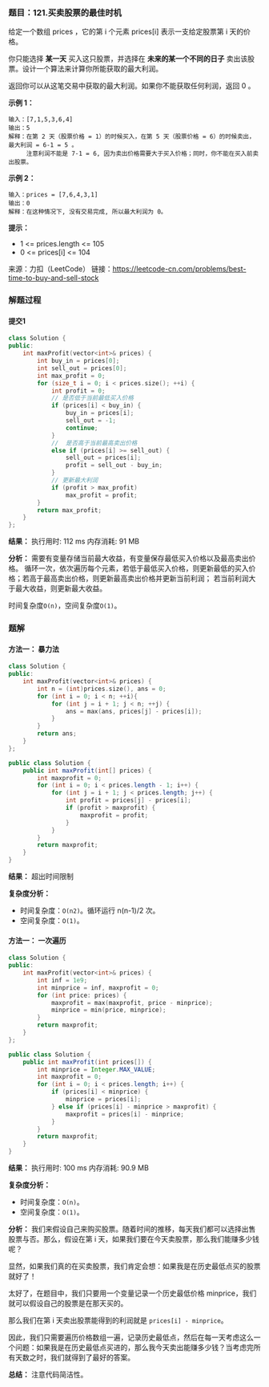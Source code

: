 ### 题目：121.买卖股票的最佳时机
给定一个数组 prices ，它的第 i 个元素 prices[i] 表示一支给定股票第 i 天的价格。

你只能选择 **某一天** 买入这只股票，并选择在 **未来的某一个不同的日子** 卖出该股票。设计一个算法来计算你所能获取的最大利润。

返回你可以从这笔交易中获取的最大利润。如果你不能获取任何利润，返回 0 。


**示例 1：**
```
输入：[7,1,5,3,6,4]
输出：5
解释：在第 2 天（股票价格 = 1）的时候买入，在第 5 天（股票价格 = 6）的时候卖出，最大利润 = 6-1 = 5 。
     注意利润不能是 7-1 = 6, 因为卖出价格需要大于买入价格；同时，你不能在买入前卖出股票。
```
**示例 2：**
```
输入：prices = [7,6,4,3,1]
输出：0
解释：在这种情况下, 没有交易完成, 所以最大利润为 0。
```

**提示：**
- 1 <= prices.length <= 105
- 0 <= prices[i] <= 104

来源：力扣（LeetCode）
链接：https://leetcode-cn.com/problems/best-time-to-buy-and-sell-stock


### 解题过程
#### 提交1
```C++
class Solution {
public:
    int maxProfit(vector<int>& prices) {
        int buy_in = prices[0];
        int sell_out = prices[0];
        int max_profit = 0;
        for (size_t i = 0; i < prices.size(); ++i) {
            int profit = 0;
            // 是否低于当前最低买入价格
            if (prices[i] < buy_in) {
                buy_in = prices[i];
                sell_out = -1;
                continue;
            }
            //  是否高于当前最高卖出价格
            else if (prices[i] >= sell_out) {
                sell_out = prices[i];
                profit = sell_out - buy_in;
            }
            // 更新最大利润
            if (profit > max_profit)
                max_profit = profit;
        }
        return max_profit;
    }
};
```
**结果：** 执行用时: 112 ms      内存消耗: 91 MB

**分析：**
需要有变量存储当前最大收益，有变量保存最低买入价格以及最高卖出价格。
循环一次，依次遍历每个元素，若低于最低买入价格，则更新最低的买入价格；若高于最高卖出价格，则更新最高卖出价格并更新当前利润；
若当前利润大于最大收益，则更新最大收益。

时间复杂度`O(n)`，空间复杂度`O(1)`。


### 题解
#### 方法一： 暴力法
```C++
class Solution {
public:
    int maxProfit(vector<int>& prices) {
        int n = (int)prices.size(), ans = 0;
        for (int i = 0; i < n; ++i){
            for (int j = i + 1; j < n; ++j) {
                ans = max(ans, prices[j] - prices[i]);
            }
        }
        return ans;
    }
};
```
```Java
public class Solution {
    public int maxProfit(int[] prices) {
        int maxprofit = 0;
        for (int i = 0; i < prices.length - 1; i++) {
            for (int j = i + 1; j < prices.length; j++) {
                int profit = prices[j] - prices[i];
                if (profit > maxprofit) {
                    maxprofit = profit;
                }
            }
        }
        return maxprofit;
    }
}
```
**结果：** 超出时间限制

**复杂度分析：**
- 时间复杂度：`O(n2)`。循环运行 n(n-1)/2 次。
- 空间复杂度：`O(1)`。

#### 方法一： 一次遍历
```C++
class Solution {
public:
    int maxProfit(vector<int>& prices) {
        int inf = 1e9;
        int minprice = inf, maxprofit = 0;
        for (int price: prices) {
            maxprofit = max(maxprofit, price - minprice);
            minprice = min(price, minprice);
        }
        return maxprofit;
    }
};
```
```Java
public class Solution {
    public int maxProfit(int prices[]) {
        int minprice = Integer.MAX_VALUE;
        int maxprofit = 0;
        for (int i = 0; i < prices.length; i++) {
            if (prices[i] < minprice) {
                minprice = prices[i];
            } else if (prices[i] - minprice > maxprofit) {
                maxprofit = prices[i] - minprice;
            }
        }
        return maxprofit;
    }
}
```
**结果：** 执行用时: 100 ms          内存消耗: 90.9 MB

**复杂度分析：**
- 时间复杂度：`O(n)`。
- 空间复杂度：`O(1)`。

**分析：**
我们来假设自己来购买股票。随着时间的推移，每天我们都可以选择出售股票与否。那么，假设在第 i 天，如果我们要在今天卖股票，那么我们能赚多少钱呢？

显然，如果我们真的在买卖股票，我们肯定会想：如果我是在历史最低点买的股票就好了！

太好了，在题目中，我们只要用一个变量记录一个历史最低价格 minprice，我们就可以假设自己的股票是在那天买的。

那么我们在第 i 天卖出股票能得到的利润就是 `prices[i] - minprice`。

因此，我们只需要遍历价格数组一遍，记录历史最低点，然后在每一天考虑这么一个问题：如果我是在历史最低点买进的，那么我今天卖出能赚多少钱？当考虑完所有天数之时，我们就得到了最好的答案。

**总结：**
注意代码简洁性。
